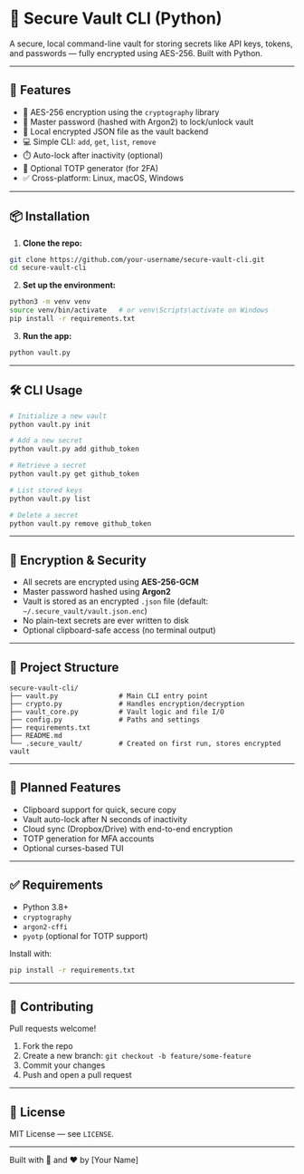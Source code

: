 # 🔐 Secure Vault CLI (Python)

A secure, local command-line vault for storing secrets like API keys, tokens, and passwords — fully encrypted using AES-256. Built with Python.

---

## 🚀 Features

- 🔐 AES-256 encryption using the `cryptography` library
- 🔑 Master password (hashed with Argon2) to lock/unlock vault
- 📁 Local encrypted JSON file as the vault backend
- 💻 Simple CLI: `add`, `get`, `list`, `remove`
- ⏱️ Auto-lock after inactivity (optional)
- 🔢 Optional TOTP generator (for 2FA)
- ✅ Cross-platform: Linux, macOS, Windows

---

## 📦 Installation

1. **Clone the repo:**

```bash
git clone https://github.com/your-username/secure-vault-cli.git
cd secure-vault-cli
```

2. **Set up the environment:**

```bash
python3 -m venv venv
source venv/bin/activate   # or venv\Scripts\activate on Windows
pip install -r requirements.txt
```

3. **Run the app:**

```bash
python vault.py
```

---

## 🛠 CLI Usage

```bash
# Initialize a new vault
python vault.py init

# Add a new secret
python vault.py add github_token

# Retrieve a secret
python vault.py get github_token

# List stored keys
python vault.py list

# Delete a secret
python vault.py remove github_token
```

---

## 🔐 Encryption & Security

- All secrets are encrypted using **AES-256-GCM**
- Master password hashed using **Argon2**
- Vault is stored as an encrypted `.json` file (default: `~/.secure_vault/vault.json.enc`)
- No plain-text secrets are ever written to disk
- Optional clipboard-safe access (no terminal output)

---

## 📁 Project Structure

```
secure-vault-cli/
├── vault.py               # Main CLI entry point
├── crypto.py              # Handles encryption/decryption
├── vault_core.py          # Vault logic and file I/O
├── config.py              # Paths and settings
├── requirements.txt
├── README.md
└── .secure_vault/         # Created on first run, stores encrypted vault
```

---

## 🔮 Planned Features

- Clipboard support for quick, secure copy
- Vault auto-lock after N seconds of inactivity
- Cloud sync (Dropbox/Drive) with end-to-end encryption
- TOTP generation for MFA accounts
- Optional curses-based TUI

---

## ✅ Requirements

- Python 3.8+
- `cryptography`
- `argon2-cffi`
- `pyotp` (optional for TOTP support)

Install with:

```bash
pip install -r requirements.txt
```

---

## 🤝 Contributing

Pull requests welcome!

1. Fork the repo
2. Create a new branch: `git checkout -b feature/some-feature`
3. Commit your changes
4. Push and open a pull request

---

## 📄 License

MIT License — see `LICENSE`.

---

Built with 🐍 and ❤️ by [Your Name]
